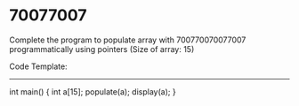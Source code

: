 # 70077007

Complete the program to populate array with 700770070077007 programmatically using pointers (Size of array: 15)

Code Template:

---

int main()
{
int a[15];
populate(a);
display(a);
}
